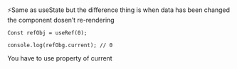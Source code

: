 ⚡️Same as useState but the difference  thing is when data has been changed  the component dosen’t re-rendering  
 
  
  
  `Const refObj = useRef(0);`

`console.log(refObg.current); // 0 `

You have to use property of current 
